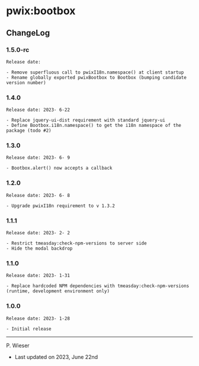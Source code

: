 # pwix:bootbox

## ChangeLog

### 1.5.0-rc

    Release date: 

    - Remove superfluous call to pwixI18n.namespace() at client startup
    - Rename globally exported pwixBootbox to Bootbox (bumping candidate version number)

### 1.4.0

    Release date: 2023- 6-22

    - Replace jquery-ui-dist requirement with standard jquery-ui
    - Define Bootbox.i18n.namespace() to get the i18n namespace of the package (todo #2)

### 1.3.0

    Release date: 2023- 6- 9

    - Bootbox.alert() now accepts a callback

### 1.2.0

    Release date: 2023- 6- 8

    - Upgrade pwixI18n requirement to v 1.3.2

### 1.1.1

    Release date: 2023- 2- 2

    - Restrict tmeasday:check-npm-versions to server side
    - Hide the modal backdrop

### 1.1.0

    Release date: 2023- 1-31

    - Replace hardcoded NPM dependencies with tmeasday:check-npm-versions (runtime, development environment only)

### 1.0.0

    Release date: 2023- 1-28

    - Initial release

---
P. Wieser
- Last updated on 2023, June 22nd
